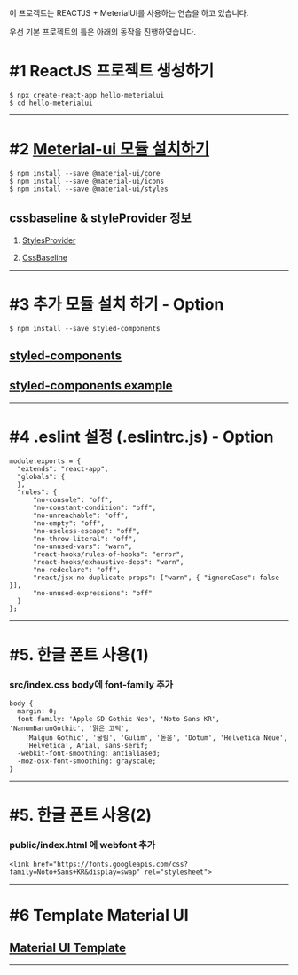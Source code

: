 
이 프로겍트는 REACTJS + MeterialUI를 사용하는 연습을 하고 있습니다.


우선 기본 프로젝트의 틀은 아래의 동작을 진행하였습니다.


# #1 ReactJS 프로젝트 생성하기

```
$ npx create-react-app hello-meterialui
$ cd hello-meterialui
```
---

# #2 [Meterial-ui 모듈 설치하기](https://material-ui.com/getting-started/installation/)

```
$ npm install --save @material-ui/core
$ npm install --save @material-ui/icons
$ npm install --save @material-ui/styles
```
## cssbaseline & styleProvider 정보

1. [StylesProvider](https://material-ui.com/styles/advanced/#css-injection-order)

2. [CssBaseline](https://material-ui.com/components/css-baseline/#css-baseline)

---

# #3 추가 모듈 설치 하기 - Option

```
$ npm install --save styled-components
```
## [styled-components](https://www.styled-components.com/)

## [styled-components example](https://www.gatsbyjs.org/docs/styled-components/)

---

# #4 .eslint 설정 (.eslintrc.js) - Option
```
module.exports = {
  "extends": "react-app",
  "globals": {
  },
  "rules": {
      "no-console": "off",
      "no-constant-condition": "off",
      "no-unreachable": "off",
      "no-empty": "off",
      "no-useless-escape": "off",
      "no-throw-literal": "off",
      "no-unused-vars": "warn",
      "react-hooks/rules-of-hooks": "error",
      "react-hooks/exhaustive-deps": "warn",
      "no-redeclare": "off",
      "react/jsx-no-duplicate-props": ["warn", { "ignoreCase": false }],
      "no-unused-expressions": "off"
  }
};
```
---

# #5. 한글 폰트 사용(1)

### src/index.css body에 **font-family** 추가 

```
body {
  margin: 0;
  font-family: 'Apple SD Gothic Neo', 'Noto Sans KR', 'NanumBarunGothic', '맑은 고딕',
    'Malgun Gothic', '굴림', 'Gulim', '돋움', 'Dotum', 'Helvetica Neue',
    'Helvetica', Arial, sans-serif;
  -webkit-font-smoothing: antialiased;
  -moz-osx-font-smoothing: grayscale;
}
```
---

# #5. 한글 폰트 사용(2)

### public/index.html 에 webfont 추가

```
<link href="https://fonts.googleapis.com/css?family=Noto+Sans+KR&display=swap" rel="stylesheet">
```

---

# #6 Template Material UI


## [Material UI Template](https://material-ui.com/getting-started/templates/)

---
